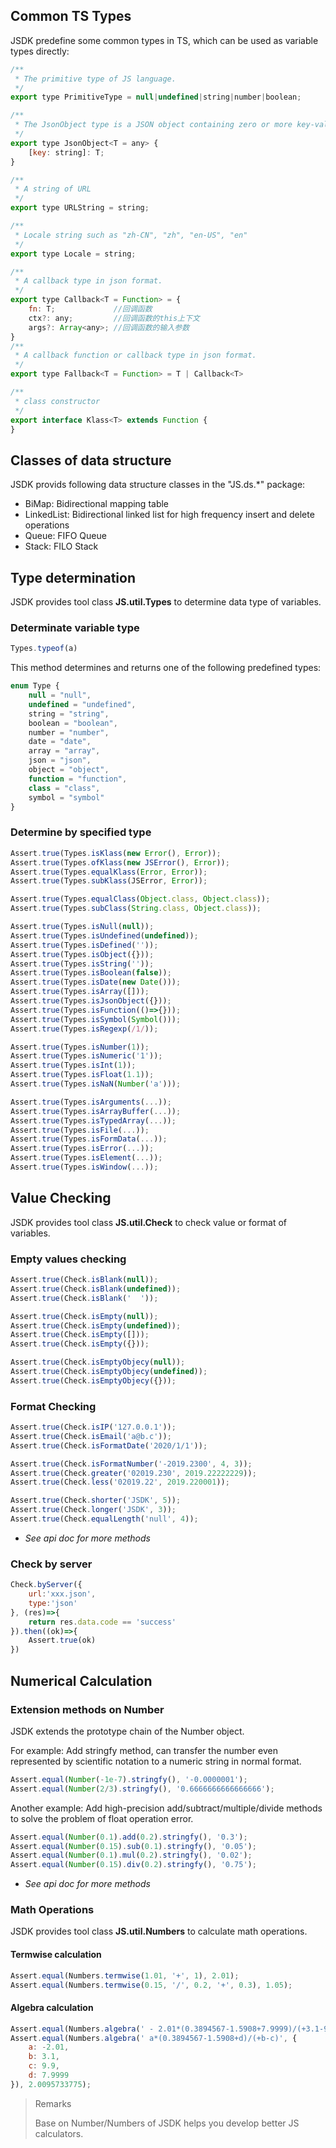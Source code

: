 ## Common TS Types
JSDK predefine some common types in TS, which can be used as variable types directly: 
```javascript
/**
 * The primitive type of JS language.
 */
export type PrimitiveType = null|undefined|string|number|boolean;

/**
 * The JsonObject type is a JSON object containing zero or more key-value pairs.
 */
export type JsonObject<T = any> {
    [key: string]: T;
}

/**
 * A string of URL
 */
export type URLString = string;

/**
 * Locale string such as "zh-CN", "zh", "en-US", "en"
 */
export type Locale = string;

/**
 * A callback type in json format.
 */
export type Callback<T = Function> = {
    fn: T;             //回调函数
    ctx?: any;         //回调函数的this上下文
    args?: Array<any>; //回调函数的输入参数
}
/**
 * A callback function or callback type in json format.
 */
export type Fallback<T = Function> = T | Callback<T>

/**
 * class constructor
 */
export interface Klass<T> extends Function {
}
```

## Classes of data structure
JSDK provids following data structure classes in the "JS.ds.*" package:
* BiMap: Bidirectional mapping table
* LinkedList: Bidirectional linked list for high frequency insert and delete operations
* Queue: FIFO Queue
* Stack: FILO Stack

## Type determination
JSDK provides tool class <b>JS.util.Types</b> to determine data type of variables.

### Determinate variable type
```javascript
Types.typeof(a)
```
This method determines and returns one of the following predefined types:
```javascript
enum Type {
    null = "null",
    undefined = "undefined",
    string = "string",
    boolean = "boolean",
    number = "number",
    date = "date",
    array = "array",
    json = "json",
    object = "object",
    function = "function",
    class = "class",
    symbol = "symbol"
}
```

### Determine by specified type
```javascript
Assert.true(Types.isKlass(new Error(), Error));
Assert.true(Types.ofKlass(new JSError(), Error));
Assert.true(Types.equalKlass(Error, Error));
Assert.true(Types.subKlass(JSError, Error));

Assert.true(Types.equalClass(Object.class, Object.class));
Assert.true(Types.subClass(String.class, Object.class));

Assert.true(Types.isNull(null));
Assert.true(Types.isUndefined(undefined));
Assert.true(Types.isDefined(''));
Assert.true(Types.isObject({}));
Assert.true(Types.isString(''));
Assert.true(Types.isBoolean(false));
Assert.true(Types.isDate(new Date()));
Assert.true(Types.isArray([]));
Assert.true(Types.isJsonObject({}));
Assert.true(Types.isFunction(()=>{}));
Assert.true(Types.isSymbol(Symbol()));
Assert.true(Types.isRegexp(/1/));

Assert.true(Types.isNumber(1));
Assert.true(Types.isNumeric('1'));
Assert.true(Types.isInt(1));
Assert.true(Types.isFloat(1.1));
Assert.true(Types.isNaN(Number('a')));

Assert.true(Types.isArguments(...));
Assert.true(Types.isArrayBuffer(...));
Assert.true(Types.isTypedArray(...));
Assert.true(Types.isFile(...));
Assert.true(Types.isFormData(...));
Assert.true(Types.isError(...));
Assert.true(Types.isElement(...));
Assert.true(Types.isWindow(...));
```

## Value Checking
JSDK provides tool class <b>JS.util.Check</b> to check value or format of variables.

### Empty values checking
```javascript
Assert.true(Check.isBlank(null));
Assert.true(Check.isBlank(undefined));
Assert.true(Check.isBlank('  '));

Assert.true(Check.isEmpty(null));
Assert.true(Check.isEmpty(undefined));
Assert.true(Check.isEmpty([]));
Assert.true(Check.isEmpty({}));

Assert.true(Check.isEmptyObjecy(null));
Assert.true(Check.isEmptyObjecy(undefined));
Assert.true(Check.isEmptyObjecy({}));
```

### Format Checking
```javascript
Assert.true(Check.isIP('127.0.0.1'));
Assert.true(Check.isEmail('a@b.c'));
Assert.true(Check.isFormatDate('2020/1/1'));

Assert.true(Check.isFormatNumber('-2019.2300', 4, 3));
Assert.true(Check.greater('02019.230', 2019.22222229));
Assert.true(Check.less('02019.22', 2019.220001));

Assert.true(Check.shorter('JSDK', 5));
Assert.true(Check.longer('JSDK', 3));
Assert.true(Check.equalLength('null', 4));
```
* *See api doc for more methods*

### Check by server
```javascript
Check.byServer({
    url:'xxx.json',
    type:'json'
}, (res)=>{
    return res.data.code == 'success'
}).then((ok)=>{
    Assert.true(ok)
})
```

## Numerical Calculation
### Extension methods on Number
JSDK extends the prototype chain of the Number object.

For example: Add stringfy method, can transfer the number even represented by scientific notation to a numeric string in normal format.
```javascript
Assert.equal(Number(-1e-7).stringfy(), '-0.0000001');
Assert.equal(Number(2/3).stringfy(), '0.6666666666666666');
```

Another example: Add high-precision add/subtract/multiple/divide methods to solve the problem of float operation error.
```javascript
Assert.equal(Number(0.1).add(0.2).stringfy(), '0.3');
Assert.equal(Number(0.15).sub(0.1).stringfy(), '0.05');
Assert.equal(Number(0.1).mul(0.2).stringfy(), '0.02');
Assert.equal(Number(0.15).div(0.2).stringfy(), '0.75');
```
* *See api doc for more methods*

### Math Operations
JSDK provides tool class <b>JS.util.Numbers</b> to calculate math operations.

#### Termwise calculation
```javascript
Assert.equal(Numbers.termwise(1.01, '+', 1), 2.01);
Assert.equal(Numbers.termwise(0.15, '/', 0.2, '+', 0.3), 1.05);
```

#### Algebra calculation
```javascript
Assert.equal(Numbers.algebra(' - 2.01*(0.3894567-1.5908+7.9999)/(+3.1-9.9)'), 2.0095733775);
Assert.equal(Numbers.algebra(' a*(0.3894567-1.5908+d)/(+b-c)', {
    a: -2.01,
    b: 3.1,
    c: 9.9,
    d: 7.9999
}), 2.0095733775);
```

> Remarks
>
> Base on Number/Numbers of JSDK helps you develop better JS calculators.
